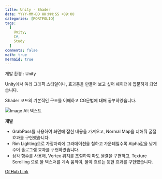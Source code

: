 ```yaml
---
title: Unity - Shader
date: YYYY-MM-DD HH:MM:SS +09:00
categories: [PORTPOLIO]
tags:
  [
    Unity,
    C#,
    Study
  ]
comments: false
math: true
mermaid: true
---
```



개발 환경 : Unity

Unity에서 여러 그래픽 스타일이나, 효과등을 만들어 보고 싶어
쉐이더에 입문하게 되었습니다. 

Shader 코드의 기본적인 구조를 이해하고
CG문법에 대해 공부하였습니다.

![Image Alt 텍스트]({{site.url}}/assets/img/CartoonShader.png )

<!-- <p style="font-size:25px">개발</p> -->
**개발**

<ul>
    <li>GrabPass를 사용하여 화면에 잡힌 내용을 가져오고, Normal Map을 더해줘 굴절 효과를 구현했습니다.</li>
    <li>Rim Lighting으로 가장자리에 그라데이션을 칠하고 가운데일수록 Alpha값을 낮게 주어 홀로그램 효과를 구현하였습니다.</li>
    <li>삼각 함수를 사용해, Vertex 위치를 조절하여 파도 물결을 구현하고, Texture Scrolling 으로 물 텍스쳐를 계속 움직여, 물이 흐르는 듯한 효과를 구현했습니다. </li>
</ul>








[GitHub Link](https://github.com/miro0325/) 





